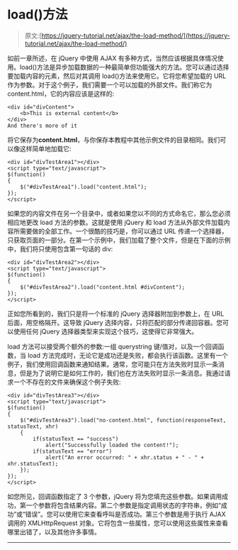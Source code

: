 # load()方法

> 原文:[https://jquery-tutorial.net/ajax/the-load-method/](https://jquery-tutorial.net/ajax/the-load-method/)

如前一章所述，在 jQuery 中使用 AJAX 有多种方式，当然应该根据具体情况使用。load()方法是异步加载数据的一种最简单但功能强大的方法。您可以通过选择要加载内容的元素，然后对其调用 load()方法来使用它。它将您希望加载的 URL 作为参数。对于这个例子，我们需要一个可以加载的外部文件。我们称它为 content.html，它的内容应该是这样的:

```
<div id="divContent">
	<b>This is external content</b>
</div>
And there's more of it
```

将它保存为**content.html**，与你保存本教程中其他示例文件的目录相同。我们可以像这样简单地加载它:

```
<div id="divTestArea1"></div>
<script type="text/javascript">
$(function()
{
	$("#divTestArea1").load("content.html");
});
</script>
```

如果您的内容文件在另一个目录中，或者如果您以不同的方式命名它，那么您必须相应地更改 load 方法的参数。这就是使用 jQuery 和 load 方法从外部文件加载内容所需要做的全部工作。一个很酷的技巧是，你可以通过 URL 传递一个选择器，只获取页面的一部分。在第一个示例中，我们加载了整个文件，但是在下面的示例中，我们将只使用包含第一句话的 div:

```
<div id="divTestArea2"></div>
<script type="text/javascript">
$(function()
{
	$("#divTestArea2").load("content.html #divContent");
});
</script>
```

<input type="hidden" name="IL_IN_ARTICLE">

正如您所看到的，我们只是将一个标准的 jQuery 选择器附加到参数上，在 URL 后面，用空格隔开。这导致 jQuery 选择内容，只将匹配的部分传递回容器。您可以使用任何 jQuery 选择器类型来实现这个技巧，这使得它非常强大。

load 方法可以接受两个额外的参数:一组 querystring 键/值对，以及一个回调函数，当 load 方法完成时，无论它是成功还是失败，都会执行该函数。这里有一个例子，我们使用回调函数来通知结果。通常，您可能只在方法失败时显示一条消息，但是为了说明它是如何工作的，我们也在方法失败时显示一条消息。我通过请求一个不存在的文件来确保这个例子失败:

```
<div id="divTestArea3"></div>
<script type="text/javascript">
$(function()
{
	$("#divTestArea3").load("no-content.html", function(responseText, statusText, xhr)
	{
		if(statusText == "success")
			alert("Successfully loaded the content!");
		if(statusText == "error")
			alert("An error occurred: " + xhr.status + " - " + xhr.statusText);
	});
});
</script>
```

如您所见，回调函数指定了 3 个参数，jQuery 将为您填充这些参数。如果调用成功，第一个参数将包含结果内容。第二个参数是指定调用状态的字符串，例如“成功”或“错误”。您可以使用它来查看呼叫是否成功。第三个参数是用于执行 AJAX 调用的 XMLHttpRequest 对象。它将包含一些属性，您可以使用这些属性来查看哪里出错了，以及其他许多事情。

* * *
